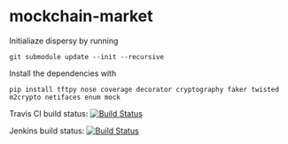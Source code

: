 # mockchain-market

Initialiaze dispersy by running

`git submodule update --init --recursive`

Install the dependencies with

`pip install tftpy nose coverage decorator cryptography faker twisted m2crypto netifaces enum mock`


Travis CI build status: [![Build Status](https://travis-ci.org/Jumba/mockchain-market.svg?branch=master)](https://travis-ci.org/Jumba/mockchain-market)


Jenkins build status: [![Build Status](https://jenkins.tribler.org/job/pers/job/bep_market_v3/badge/icon)](https://jenkins.tribler.org/job/pers/job/bep_market_v3/)
